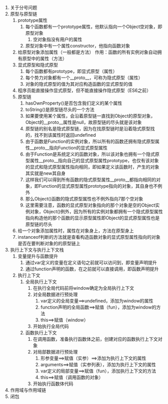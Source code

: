 1. 关于分号问题
2. 原型与原型链
    1. prototype属性
        1. 每个函数都有一个prototype属性，他默认指向一个Object空对象，即原型对象
            1. 空对象指没有用户的属性
        2. 原型对象中有一个属性constructor，他指向函数对象
    2. 给原型对象添加属性（一般都是方法）
        作用：函数的所有实例对象自动拥有原型中的属性（方法）
    3. 显式原型和隐式原型
        1. 每个函数都有prototype，即显式原型（属性）
        2. 每个势力对象都有一个__proto__，可称为隐式原型（属性）
        3. 对象的隐式原型的值为其对应构造函数的显式原型的值
    4. 程序员能直接操作显式原型，但不能直接操作隐式原型（ES6之前）
    5. 原型链
        1. hasOwnProperty()是否包含我们定义的某个属性
        2. toString()是原型链尽头的一个方法
        3. 如果要使用某个属性，会沿着原型链一直找到Object的原型对象，Object的__proto__属性是null，故原型链的尽头就是该对象
        4. 原型链的别名是隐式原型链，因为在找原型链时是沿着隐式原型找的，找不到该属性时返回undefined
        5. 由于函数是Function的实例对象，所以所有的函数还拥有隐式原型属性__proto__指向Function的显式原型属性
        6. 由于Function是系统定义的函数对象，所以该对象也拥有一个隐式原型属性__proto__指向自己的显式原型属性prototype，也仅有该对象的显式和隐式原型属性指向相同，即如果定义该函数时，产生的对象其实就是new其自身
        7. 这样我们可以得到所有函数的隐式原型属性__proto__都指向相同的对象，即Function的显式原型属性prototype指向的对象，其自身也不例外
        8. 那么Object()函数的隐式原型属性也不例外指向7那个空对象
        9. 这里需要注意，函数的显式原型对象指向的那个对象是空的Object实例对象，Object()例外，因为所有的实例对象都拥有一个隐式原型属性指向构造他的那个函数的显示原型属性即Object的显式原型属性也是原型链的尽头
    6. 给一个对象添加属性时，属性在对象身上，方法在原型身上
    7. instanceof判断的方法就是查看构造函数对象的显式原型属性指向的对象是否在要判断对象的的原型链上
3. 执行上下文与执行上下文栈
    1. 变量提升与函数提升
        1. 通过var定义的变量在定义语句之前就可以访问到，即变量声明提升
        2. 通过function声明的函数，在之前就可以直接调用，即函数声明提升
    2. 执行上下文
        1. 全局执行上下文
            1. 在执行全局代码前将window确定为全局执行上下文
            2. 对全局数据进行预处理
                1. var定义的全局变量==>undefined，添加为window的属性
                2. function声明的全局函数==>赋值（fun），添加为window的方法
                3. this==>赋值（window）
            3. 开始执行全局代码
        2. 函数执行上下文
            1. 在调用函数，准备执行函数体之前，创建对应的函数执行上下文对象
            2. 对局部数据进行预处理
                1. 形参变量==>赋值（实参）==>添加为执行上下文的属性
                2. arguments==>赋值（实参列表），添加为执行上下文的属性
                3. var定义的局部变量==>赋值（fun），添加执行上下文的方法
                4. this==>赋值（调用函数的对象）
            3. 开始执行函数体代码
4. 作用域与作用域链
5. 闭包
